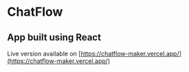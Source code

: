 # ChatFlow

## App built using React

Live version available on [https://chatflow-maker.vercel.app/](https://chatflow-maker.vercel.app/)
